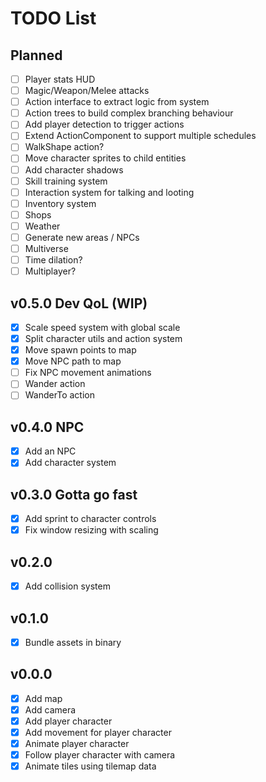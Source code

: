 # TODO List

## Planned

- [ ] Player stats HUD
- [ ] Magic/Weapon/Melee attacks
- [ ] Action interface to extract logic from system
- [ ] Action trees to build complex branching behaviour
- [ ] Add player detection to trigger actions
- [ ] Extend ActionComponent to support multiple schedules
- [ ] WalkShape action?
- [ ] Move character sprites to child entities
- [ ] Add character shadows
- [ ] Skill training system
- [ ] Interaction system for talking and looting
- [ ] Inventory system
- [ ] Shops
- [ ] Weather
- [ ] Generate new areas / NPCs
- [ ] Multiverse
- [ ] Time dilation?
- [ ] Multiplayer?

## v0.5.0 Dev QoL (WIP)

- [x] Scale speed system with global scale
- [x] Split character utils and action system
- [x] Move spawn points to map
- [x] Move NPC path to map
- [ ] Fix NPC movement animations
- [ ] Wander action
- [ ] WanderTo action

## v0.4.0 NPC

- [x] Add an NPC
- [x] Add character system

## v0.3.0 Gotta go fast

- [x] Add sprint to character controls
- [x] Fix window resizing with scaling

## v0.2.0

- [x] Add collision system

## v0.1.0

- [x] Bundle assets in binary

## v0.0.0

- [x] Add map
- [x] Add camera
- [x] Add player character
- [x] Add movement for player character
- [x] Animate player character
- [x] Follow player character with camera
- [x] Animate tiles using tilemap data

